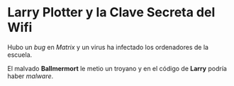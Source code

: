 # Larry Plotter y la Clave Secreta del Wifi

Hubo un *bug* en *Matrix* y un virus ha infectado los ordenadores de la escuela.

El malvado **Ballmermort** le metio un troyano
y en el código de **Larry** podría haber *malware*.

